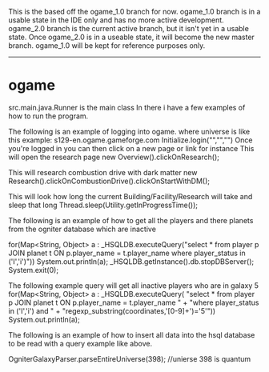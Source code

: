 This is the based off the ogame_1.0 branch for now.  ogame_1.0 branch is in a usable state in the IDE only and has no more active development.  ogame_2.0 branch is the current active branch, but it isn't yet in a usable state.  Once ogame_2.0 is in a useable state, it will become the new master branch. ogame_1.0 will be kept for reference purposes only.

- - - -

# ogame

src.main.java.Runner is the main class
In there i have a few examples of how to run the program.

The following is an example of logging into ogame.  where universe is like this example: s129-en.ogame.gameforge.com
Initialize.login("<universe>","<username>","<password>")
Once you're logged in you can then click on a new page or link for instance
This will open the research page
new Overview().clickOnResearch();

This will research combustion drive with dark matter
new Research().clickOnCombustionDrive().clickOnStartWithDM();

This will look how long the current Building/Facility/Research will take and sleep that long
Thread.sleep(Utility.getInProgressTime());


The following is an example of how to get all the players and there planets from the ogniter database which are inactive

for(Map<String, Object> a : _HSQLDB.executeQuery("select * from player p JOIN planet t ON p.player_name = t.player_name where player_status in ('I','i')"))
    System.out.println(a);
_HSQLDB.getInstance().db.stopDBServer();
System.exit(0);

The following example query will get all inactive players who are in galaxy 5
        for(Map<String, Object> a : _HSQLDB.executeQuery(
                "select * from player p JOIN planet t ON p.player_name = t.player_name " +
                        "where player_status in ('I','i') and " +
                            "regexp_substring(coordinates,'[0-9]+')='5'"))
            System.out.println(a);


The following is an example of how to insert all data into the hsql database to be read with a query example like above.

OgniterGalaxyParser.parseEntireUniverse(398); //unierse 398 is quantum

